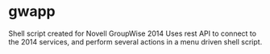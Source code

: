 # gwapp
Shell script created for Novell GroupWise 2014
Uses rest API to connect to the 2014 services, and perform several actions in a menu driven shell script.
